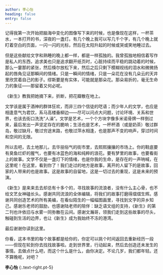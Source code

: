 ```yaml
---
author: 李心怡
heading: false
entry: false
---
```


记得我第一次开始把脑海中变化的图像写下来的时候，也是像现在这样，一杯茶水，一本打开的书，深夜的一盏灯。有几个晚上我可以写几千个字，有几个晚上就盯着空白的页面，一闪一闪的光标，然后在太阳升起的时候或哭或笑地睡过去。

但是这些献给文字和熟睡的晚上都一样，都是一样孤独的。我曾孤独地相信着写作是私人的东西，追求美也只是追求翻开纸页时，心脏持续而平稳的跳动着的时候，那么一霎那的紧张，然后倏尔放松下来，然后之后只剩下模糊视线的泪水和微微扬起的唇角见证那瞬间的情绪。只是一瞬间的情绪，只是一朵花在没有几朵云的天井里欣赏着自己的影子。缪斯要是有实体，可能就是那朵花。那朵易折的，毫无生命力的象征——那留着又何必呢。

《新生》教我把她摘下来，折断，把花瓣散在地上。

文学该是属于酒神的群体狂欢，而非三四个信徒的呓语；而少年人的文学，也应是相逢意气为君饮，系马高楼垂柳边——尽可以问点大问题，讨论环境、关系和世界，也该去街口洗洗“人澡”。文学是艺术，一个个方块字像多米诺骨牌一样倒过来，最后发出一声坚定存在的脆响；生活也是艺术，一杯杯酒（或是奶茶）敬过群岛，敬过缺月，敬过穷途末路，也敬过萍水相逢，也是那声不变的响声，穿过时间和空间的无限。

所以去吧，去土地那儿，去华丽俗气的街市里，去熙熙攘攘的市场上。你的鞋底要有臭鱼烂虾的腥气，也要有冰蓝色的海和纯粹的浪花。要有梦里的故事，也要看街上的故事。文学不仅是一盏灯下的情绪，也是你我的生命，是存在的一声呐喊，在这里呢！在这里，看到你了！我们走过的地方是故事，离开的人留下的是故事，回家的人带来的也是故事。这是故事的自留地，这是一切过去的重现，这是未来的预演。

《新生》是来来去去却总有十多个的，寻找故事的流浪者，没有什么主心骨，也不给文艺女神磕长头。感谢共同流浪的全体编辑，将我们的故事打磨得熠熠生辉。感谢共同创造艺术的所有美编，在看似陌生的一幅幅图画里，寻找到文字的异乡知己。感谢乐老师的鼓励，也感谢陆老师的陪伴：缺乏语文组的支持，《新生》的第二刊也许依旧与水雾一同弥散在云间。感谢文瀚哥，领我们走到这些故事的尽头，触碰到生活的边界，也让《新生》成为我始终不冻的港湾。

最后谢谢你读到这里。

你看，这本书里的每个故事都是给你的，你定可以挑个时间返回去重新经历一段——但现在轮到你去找找故事啦。走到世界里，行动起来，然后去创造还未发生的事情。去做点什么吧，而这个什么是什么，由你决定。不论几岁，我们都年轻。还不算晚呢，对吧？

**李心怡**
{:.text-right.pt-5}
